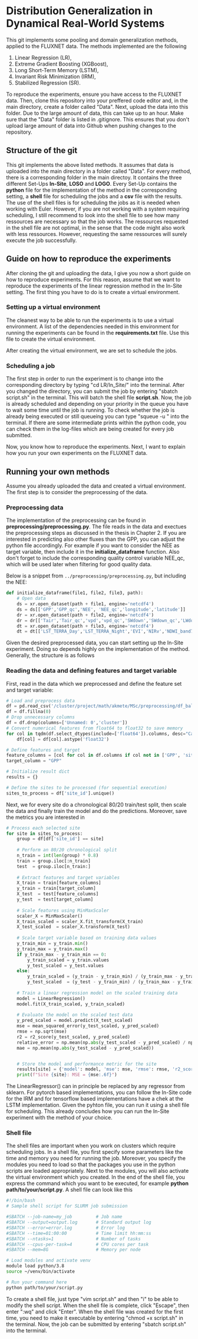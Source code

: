 # Distribution Generalization in Dynamical Real-World Systems
This git implements some pooling and domain generalization methods, applied to the FLUXNET data. The methods implemented are the following
1. Linear Regression (LR),
2. Extreme Gradient Boosting (XGBoost),
3. Long Short-Term Memory (LSTM),
4. Invariant Risk Minimization (IRM),
5. Stabilized Regression (SR).

To reproduce the experiments, ensure you have access to the FLUXNET data. Then, clone this repository into your preffered code editor and, in the main directory, create a folder called "Data". Next, upload the data into this folder. Due to the large amount of data, this can take up to an hour. Make sure that the "Data" folder is listed in .gitignore. This ensures that you don't upload large amount of data into Github when pushing changes to the repository.

## Structure of the git
This git implements the above listed methods. It assumes that data is uploaded into the main directory in a folder called "Data". For every method, there is a corresponding folder in the main directoy. It contains the three different Set-Ups **In-Site**, **LOSO** and **LOGO**. Every Set-Up contains the **python** file for the implementation of the method in the corresponding setting, a **shell** file for scheduling the jobs and a **csv**  file with the results. The use of the shell files is for scheduling the jobs as it is needed when working with Euler. However, if you are not working with a system requiring scheduling, I still recommend to look into the shell file to see how many ressources are necessary so that the job works. The ressources requested in the shell file are not optimal, in the sense that the code might also work with less ressources. However, requesting the same ressources will surely execute the job successfully.

## Guide on how to reproduce the experiments
After cloning the git and uploading the data, I give you now a short guide on how to reproduce experiments. For this reason, assume that we want to reproduce the experiments of the linear regression method in the In-Site setting.
The first thing you have to do is to create a virtual environment.

### Setting up a virtual environment
The cleanest way to be able to run the experiments is to use a virtual environment. A list of the dependencies needed in this environment for running the experiments can be found in the **requirements.txt** file. Use this file to create the virtual environment.

After creating the virtual environment, we are set to schedule the jobs.

### Scheduling a job
The first step in order to run the experiment is to change into the corresponding directory by typing "cd LR/In_Site/" into the terminal. After you changed the directory, you can submit the job by entering "sbatch script.sh" in the terminal. This will batch the shell file **script.sh**. Now, the job is already scheduled and depending on your priority in the queue you have to wait some time until the job is running. To check whether the job is already being executed or still queueing you can type "squeue -u <username>" into the terminal. If there are some intermediate prints within the python code, you can check them in the log-files which are being created for every job submitted.

Now, you know how to reproduce the experiments. Next, I want to explain how you run your own experiments on the FLUXNET data.

## Running your own methods
Assume you already uploaded the data and created a virtual environment. The first step is to consider the preprocessing of the data.

### Preprocessing data
The implementation of the preprocessing can be found in **preprocessing/preprocessing.py**. The file reads in the data and exectues the preprocessing steps as discussed in the thesis in Chapter 2.  If you are interested in predicting also other fluxes than the GPP, you can adjust the python file accordingly. For example if you want to consider the NEE as target variable, then include it in the **initialize_dataframe** function. Also don't forget to include the corresponding quality control variable NEE_qc, which will be used later when filtering for good quality data.

Below is a snippet from `../preprocessing/preprocessing.py`, but including the NEE:

```python
def initialize_dataframe(file1, file2, file3, path):
    # Open data
    ds = xr.open_dataset(path + file1, engine='netcdf4')
    ds = ds[['GPP','GPP_qc','NEE', 'NEE_qc','longitude','latitude']]
    dr = xr.open_dataset(path + file2, engine='netcdf4')
    dr = dr[['Tair','Tair_qc','vpd','vpd_qc','SWdown','SWdown_qc','LWdown','LWdown_qc','SWdown_clearsky','IGBP_veg_short']]
    dt = xr.open_dataset(path + file3, engine='netcdf4')
    dt = dt[['LST_TERRA_Day','LST_TERRA_Night','EVI','NIRv','NDWI_band7','LAI','fPAR']]
```

Given the desired preprocessed data, you can start setting up the In-Site experiment. Doing so depends highly on the implementation of the method. Generally, the structure is as follows
### Reading the data and defining features and target variable
First, read in the data which we preprocessed and define the feature set and target variable:
```python
# Load and preprocess data
df = pd.read_csv('/cluster/project/math/akmete/MSc/preprocessing/df_balanced_groups_onevegindex.csv')
df = df.fillna(0)
# Drop unnecessary columns
df = df.drop(columns=['Unnamed: 0','cluster'])
# Convert numerical features from float64 to float32 to save memory
for col in tqdm(df.select_dtypes(include=['float64']).columns, desc="Casting columns"):
    df[col] = df[col].astype('float32')

# Define features and target
feature_columns = [col for col in df.columns if col not in ['GPP', 'site_id']]
target_column = "GPP"

# Initialize result dict
results = {}

# Define the sites to be processed (for sequential execution)
sites_to_process = df['site_id'].unique()
```
Next, we for every site do a chronological 80/20 train/test split, then scale the data and finally train the model and do the predictions. Moreover, save the metrics you are interested in
```python
# Process each selected site
for site in sites_to_process:
    group = df[df['site_id'] == site]
    
    # Perform an 80/20 chronological split
    n_train = int(len(group) * 0.8)
    train = group.iloc[:n_train]
    test  = group.iloc[n_train:]
    
    # Extract features and target variables
    X_train = train[feature_columns]
    y_train = train[target_column]
    X_test  = test[feature_columns]
    y_test  = test[target_column]
    
    # Scale features using MinMaxScaler
    scaler_X = MinMaxScaler()
    X_train_scaled = scaler_X.fit_transform(X_train)
    X_test_scaled  = scaler_X.transform(X_test)
    
    # Scale target variable based on training data values
    y_train_min = y_train.min()
    y_train_max = y_train.max()
    if y_train_max - y_train_min == 0:
        y_train_scaled = y_train.values
        y_test_scaled = y_test.values
    else:
        y_train_scaled = (y_train - y_train_min) / (y_train_max - y_train_min)
        y_test_scaled  = (y_test - y_train_min) / (y_train_max - y_train_min)
    
    # Train a linear regression model on the scaled training data
    model = LinearRegression()
    model.fit(X_train_scaled, y_train_scaled)
    
    # Evaluate the model on the scaled test data
    y_pred_scaled = model.predict(X_test_scaled)
    mse = mean_squared_error(y_test_scaled, y_pred_scaled)
    rmse = np.sqrt(mse)
    r2 = r2_score(y_test_scaled, y_pred_scaled)
    relative_error = np.mean(np.abs(y_test_scaled - y_pred_scaled) / np.abs(y_test_scaled))
    mae = np.mean(np.abs(y_test_scaled - y_pred_scaled))


    # Store the model and performance metric for the site
    results[site] = {'model': model, 'mse': mse, 'rmse': rmse, 'r2_score': r2, 'relative_error': relative_error, 'mae': mae}    
    print(f"Site {site}: MSE = {mse:.6f}")
```
The LinearRegressor() can in principle be replaced by any regressor from sklearn. For pytorch based implementations, you can follow the In-Site code for the IRM and for tensorflow based implementations have a chek at the LSTM implementation. Given the pyhton file, you can run it using a shell file for scheduling. This already concludes how you can run the In-Site experiment with the method of your choice.
### Shell file
The shell files are important when you work on clusters which require scheduling jobs. In a shell file, you first specify some parameters like the time and memory you need for running the job. Moreover, you specify the modules you need to load so that the packages you use in the python scripts are loaded appropriately. Next to the modules, you will also activate the virtual environment which you created. In the end of the shell file, you express the command which you want to be executed, for example **python path/to/your/script.py**. A shell file can look like this
```sh
#!/bin/bash
# Sample shell script for SLURM job submission

#SBATCH --job-name=my_job         # Job name
#SBATCH --output=output.log       # Standard output log
#SBATCH --error=error.log         # Error log
#SBATCH --time=01:00:00           # Time limit hh:mm:ss
#SBATCH --ntasks=1                # Number of tasks
#SBATCH --cpus-per-task=4         # CPU cores per task
#SBATCH --mem=8G                  # Memory per node

# Load modules and activate venv
module load python/3.8
source ~/venv/bin/activate

# Run your command here
python path/to/your/script.py
```
To create a shell file, just type "vim script.sh" and then "i" to be able to modify the shell script. When the shell file is complete, click "Escape", then enter ":wq" and click "Enter". When the shell file was created for the first time, you need to make it executable by entering "chmod +x script.sh" in the terminal. Now, the job can be submitted by entering "sbatch script.sh" into the terminal.
